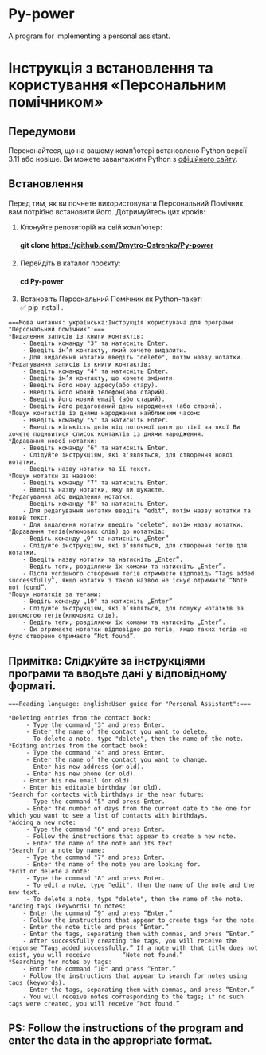 # Py-power
A program for implementing a personal assistant.

# Інструкція з встановлення та користування «Персональним помічником»
## Передумови
Переконайтеся, що на вашому комп'ютері встановлено Python версії 3.11 або новіше. Ви можете завантажити Python з [офіційного сайту](https://www.python.org/downloads/).

## Встановлення

Перед тим, як ви почнете використовувати Персональний Помічник, вам потрібно встановити його. Дотримуйтесь цих кроків:

1. Клонуйте репозиторій на свій комп'ютер:

    #### git clone https://github.com/Dmytro-Ostrenko/Py-power


2. Перейдіть в каталог проєкту:
    #### cd Py-power


3. Встановіть Персональний Помічник як Python-пакет:    
:white_check_mark: pip install .    


```
===Мова читання: українська:Інструкція користувача для програми "Персональний помічник":===
*Видалення записів із книги контактів:
    - Введіть команду "3" та натисніть Enter.
    - Введіть ім’я контакту, який хочете видалити.
    - Для видалення нотатки введіть "delete", потім назву нотатки.
*Редагування записів із книги контактів:
    - Введіть команду "4" та натисніть Enter.
    - Введіть ім’я контакту, що хочете змінити.
    - Введіть його нову адресу(або стару).
    - Введіть його новий телефон(або старий).
    - Введіть його новий email (або старий).
    - Введіть його редагований день народження (або старий).
*Пошук контактів із днями народження найближчим часом:
    - Введіть команду "5" та натисніть Enter.
    - Введіть кількість днів від поточної дати до тієї за якої Ви хочете подивитися список контактів із днями народження.
*Додавання нової нотатки:
    - Введіть команду "6" та натисніть Enter.
    - Слідуйте інструкціям, які з'являться, для створення нової нотатки.
    - Введіть назву нотатки та її текст.
*Пошук нотатки за назвою:
    - Введіть команду "7" та натисніть Enter.
    - Введіть назву нотатки, яку ви шукаєте.
*Редагування або видалення нотатки:
    - Введіть команду "8" та натисніть Enter.
    - Для редагування нотатки введіть "edit", потім назву нотатки та новий текст.
    - Для видалення нотатки введіть "delete", потім назву нотатки.
*Додавання тегів(ключових слів) до нотатків:
    - Ведіть команду „9" та натисніть „Enter”
    - Слідуйте інструкціям, які з‘являться, для створення тегів для нотатки.
    - Введіть назву нотатки та натисніть „Enter”.
    - Ведіть теги, розділяючи їх комами та натисніть „Enter”.
    - Після успішного створення тегів отримаєте відповідь “Tags added successfully”, якщо нотатки з такою назвою не існує отримаєте “Note not found”.
*Пошук нотатків за тегами:
    - Ведіть команду „10" та натисніть „Enter”
    - Слідуйте інструкціям, які з’являться, для пошуку нотатків за допомогою тегів(ключових слів).
    - Ведіть теги, розділяючи їх комами та натисніть „Enter”.
    - Ви отримаєте нотатки відповідно до тегів, якщо таких тегів не було створено отримаєте “Not found”.
```

Примітка:
Слідкуйте за інструкціями програми та вводьте дані у відповідному форматі.
---
```
===Reading language: english:User guide for "Personal Assistant":===

*Deleting entries from the contact book:
     - Type the command "3" and press Enter.
     - Enter the name of the contact you want to delete.
     - To delete a note, type "delete", then the name of the note.
*Editing entries from the contact book:
     - Type the command "4" and press Enter.
     - Enter the name of the contact you want to change.
     - Enter his new address (or old).
     - Enter his new phone (or old).
    - Enter his new email (or old).
    - Enter his editable birthday (or old).
*Search for contacts with birthdays in the near future:
     - Type the command "5" and press Enter.
     - Enter the number of days from the current date to the one for which you want to see a list of contacts with birthdays.
*Adding a new note:
     - Type the command "6" and press Enter.
     - Follow the instructions that appear to create a new note.
     - Enter the name of the note and its text.
*Search for a note by name:
     - Type the command "7" and press Enter.
     - Enter the name of the note you are looking for.
*Edit or delete a note:
     - Type the command "8" and press Enter.
     - To edit a note, type "edit", then the name of the note and the new text.
     - To delete a note, type "delete", then the name of the note.
*Adding tags (keywords) to notes:
    - Enter the command “9" and press “Enter.”
    - Follow the instructions that appear to create tags for the note.
    - Enter the note title and press “Enter.”
    - Enter the tags, separating them with commas, and press “Enter.”
    - After successfully creating the tags, you will receive the response “Tags added successfully.” If a note with that title does not exist, you will receive         “Note not found.”
*Searching for notes by tags:
    - Enter the command “10" and press “Enter.”
    - Follow the instructions that appear to search for notes using tags (keywords).
    - Enter the tags, separating them with commas, and press “Enter.”
    - You will receive notes corresponding to the tags; if no such tags were created, you will receive “Not found.”
```
PS:
Follow the instructions of the program and enter the data in the appropriate format.
---
